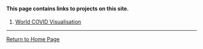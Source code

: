#### This page contains links to projects on this site.

1. [World COVID Visualisation](https://sjadata.github.io/world-covid/)

---
[Return to Home Page](https://sjadata.github.io/Projects/)



